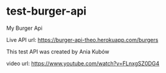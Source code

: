 # test-burger-api
My Burger Api

Live API url: https://burger-api-theo.herokuapp.com/burgers

This test API was created by Ania Kubów

video url: https://www.youtube.com/watch?v=FLnxgSZ0DG4